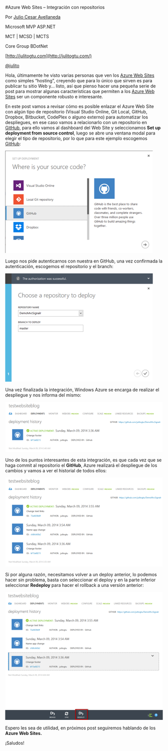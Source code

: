 <properties
	pageTitle="Azure Web Sites – Integración con repositorios"
	description="Características que permiten a Azure Web Sites robusto e interesante"
	services="cloud"
	documentationCenter=""
	authors="andygonusa"
	manager=""
	editor="andygonusa"/>

<tags
	ms.service="cloud"
	ms.workload="debugging"
	ms.tgt_pltfrm="na"
	ms.devlang="na"
	ms.topic="how-to-article"
	ms.date="05/17/2016"
	ms.author="andygonusa"/>



#Azure Web Sites – Integración con repositorios

Por [Julio Cesar
Avellaneda](http://mvp.microsoft.com/en-us/MVP/Julio%20Cesar%20Avellaneda-4038198)

Microsoft MVP ASP.NET

MCT | MCSD | MCTS

Core Group BDotNet

[http://julitogtu.com](http://julitogtu.com/)

[@julito](https://twitter.com/julitogtu)

Hola, últimamente he visto varias personas que ven los [Azure Web
Sites](http://www.windowsazure.com/en-us/services/web-sites/) como
simples “hosting”, creyendo que para lo único que sirven es para
publicar tu sitio Web y… listo, así que pienso hacer una pequeña serie
de post para mostrar algunas características que permiten a los [Azure
Web Sites](http://www.windowsazure.com/en-us/services/web-sites/) ser un
componente robusto e interesante.

En este post vamos a revisar cómo es posible enlazar el Azure Web Site
con algún tipo de repositorio (Visual Studio Online, Git Local, GitHub,
Dropbox, Bitbucket, CodePlex o alguno externo) para automatizar los
despliegues, en ese caso vamos a relacionarlo con un repositorio en
[GitHub](https://github.com/), para ello vamos al dashboard del Web Site
y seleccionamos **Set up deployment from source control**, luego se abre
una ventana modal para elegir el tipo de repositorio, por lo que para
este ejemplo escogemos [GitHub](https://github.com/):

![](./img/Azure-Web-Sites-repositorios/image1.png)

Luego nos pide autenticarnos con nuestra en GitHub, una vez confirmada
la autenticación, escogemos el repositorio y el branch:

![](./img/Azure-Web-Sites-repositorios/image2.png)

Una vez finalizada la integración, Windows Azure se encarga de realizar
el despliegue y nos informa del mismo:

![](./img/Azure-Web-Sites-repositorios/image3.png)

Uno de los puntos interesantes de esta integración, es que cada vez que
se haga commit al repositorio el **GitHub**, Azure realizará el
despliegue de los cambios y vamos a ver el historial de todos ellos:

![](./img/Azure-Web-Sites-repositorios/image4.png)

Si por alguna razón, necesitamos volver a un deploy anterior, lo podemos
hacer sin problema, basta con seleccionar el deploy y en la parte
inferior seleccionar **Redeploy** para hacer el rollback a una versión
anterior:

![](./img/Azure-Web-Sites-repositorios/image5.png)

Espero les sea de utilidad, en próximos post seguiremos hablando de los
**Azure Web Sites.**

¡Saludos!
